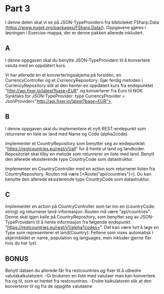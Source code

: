 # Part 3

I denne delen skal vi se på JSON-TypeProvidern fra biblioteket FSharp.Data (https://www.nuget.org/packages/FSharp.Data/).
Oppgavene gjøres i løsningen i Exercise-mappa, der er denne pakken allerede inkludert.

## A
I denne oppgaven skal du benytte JSON-TypeProvidern til å konvertere valuta med en oppdatert kurs.

Vi har allerede en et konverteringsskjema på forsiden, en CurrencyController og et CurrencyRepository.
Gjør ferdig metoden i CurrencyRepository slik at den henter en oppdatert kurs fra endepunktet "http://api.fixer.io/latest?base=EUR" og konverterer fra Euro til NOK.
Synktaks for JSON-TypeProvider: type CurrencyProvider = JsonProvider<"http://api.fixer.io/latest?base=EUR">.

## B
I denne oppgaven skal du implementere et nytt REST-endepunkt som returnerer en liste av land med Name og Code (alpha2code).

Implementer et CountryRepository som benytter seg av endepunktet "https://restcountries.eu/rest/v1/all" for å hente ut land og landkoder.
Repositoriet skal tilby en metode som returnerer en liste med land. Benytt den allerede eksisterende type CountryCode som datastruktur.

Implementer en CountryController med en action som returnerer listen fra CountryRepository. 
Routen må være [<Route("api/countries")>]. Du kan benytte den allerede eksisterende type CountryCode som datastruktur.

## C
Implementer en action på CountryController som tar inn en (countryCode: string) og returnerer land-informasjon. Routen må være "api/countries".
Denne skal igjen kalle på CountryRepository, som benytter seg av JSON-TypeProvidern til å hente informasjon fra følgende endepunkt:
"https://restcountries.eu/rest/v1/alpha?codes=<landkode>".
Det kan være lurt å lage en Type som representerer et land(Country). Feltene som vises automatisk i skjermbildet er name, population og languages, men inkluder gjerne fler hvis du har lyst.

## BONUS

Benytt dataen du allerede får fra restcountries og fixer til å utbedre valutakalkulatoren:
-Gi brukeren en liste med valutaer man kan konvertere fra og til, som er hentet fra restcountries.
-Endre kalkulatoren slik at den konverterer til og fra de oppgitte valutaene
